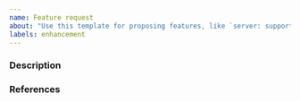```yaml
---
name: Feature request
about: "Use this template for proposing features, like `server: support backpressure`"
labels: enhancement
---
```


<!-- Please answer these questions before submitting your issue. Thanks! -->

### Description

<!--
Describe the feature you want to propose.
-->

### References

<!--
List any links that may be useful.
-->

